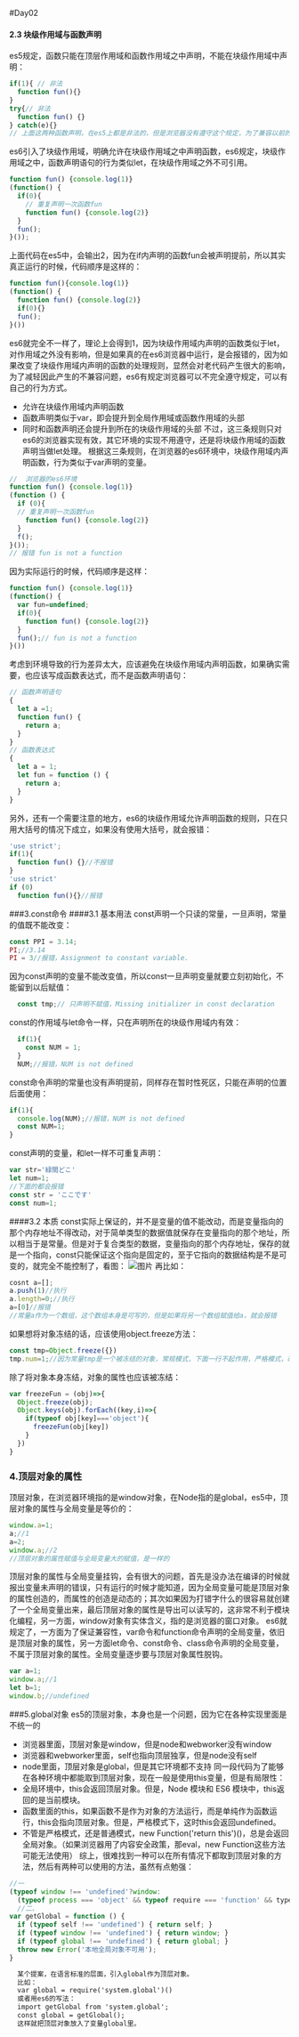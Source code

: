 #Day02
#### 2.3 块级作用域与函数声明
  es5规定，函数只能在顶层作用域和函数作用域之中声明，不能在块级作用域中声明：
```javascript
if(1){ // 非法
  function fun(){}
}
try{// 非法
  function fun() {}
} catch(e){}
// 上面这两种函数声明，在es5上都是非法的，但是浏览器没有遵守这个规定，为了兼容以前的旧代码，还是支持在块级作用域之中声明函数，因此上面两种情况实际都能运行，不会报错。
```
  es6引入了块级作用域，明确允许在块级作用域之中声明函数，es6规定，块级作用域之中，函数声明语句的行为类似let，在块级作用域之外不可引用。
```javascript
function fun() {console.log(1)}
(function() {
  if(0){
    // 重复声明一次函数fun
    function fun() {console.log(2)}
  }
  fun();
}());
```
  上面代码在es5中，会输出2，因为在if内声明的函数fun会被声明提前，所以其实真正运行的时候，代码顺序是这样的：
```javascript
function fun(){console.log(1)}
(function() {
  function fun() {console.log(2)}
  if(0){}
  fun();
}())
```
  es6就完全不一样了，理论上会得到1，因为块级作用域内声明的函数类似于let，对作用域之外没有影响，但是如果真的在es6浏览器中运行，是会报错的，因为如果改变了块级作用域内声明的函数的处理规则，显然会对老代码产生很大的影响，为了减轻因此产生的不兼容问题，es6有规定浏览器可以不完全遵守规定，可以有自己的行为方式。
  - 允许在块级作用域内声明函数
  - 函数声明类似于var，即会提升到全局作用域或函数作用域的头部
  - 同时和函数声明还会提升到所在的块级作用域的头部
      不过，这三条规则只对es6的浏览器实现有效，其它环境的实现不用遵守，还是将块级作用域的函数声明当做let处理。
        根据这三条规则，在浏览器的es6环境中，块级作用域内声明函数，行为类似于var声明的变量。
```javascript
//  浏览器的es6环境
function fun() {console.log(1)}
(function () {
  if (0){
  // 重复声明一次函数fun
    function fun() {console.log(2)}
  }
  f();
}());
// 报错 fun is not a function
```
  因为实际运行的时候，代码顺序是这样：
```javascript
function fun() {console.log(1)}
(function() {
  var fun=undefined;
  if(0){
    function fun() {console.log(2)}
  }
  fun();// fun is not a function
}())
```
  考虑到环境导致的行为差异太大，应该避免在块级作用域内声明函数，如果确实需要，也应该写成函数表达式，而不是函数声明语句：
```javascript
// 函数声明语句
{
  let a =1;
  function fun() {
    return a;
  }
}
// 函数表达式
{
  let a = 1;
  let fun = function () {
    return a;
  }
}
```
  另外，还有一个需要注意的地方，es6的块级作用域允许声明函数的规则，只在只用大括号的情况下成立，如果没有使用大括号，就会报错：
```javascript
'use strict';
if(1){
  function fun() {}//不报错
}
'use strict'
if (0) 
  function fun(){}//报错
```
###3.const命令
####3.1 基本用法
  const声明一个只读的常量，一旦声明，常量的值既不能改变：
```javascript
const PPI = 3.14;
PI;//3.14
PI = 3//报错，Assignment to constant variable.
```
  因为const声明的变量不能改变值，所以const一旦声明变量就要立刻初始化，不能留到以后赋值：
```javascript
  const tmp;// 只声明不赋值，Missing initializer in const declaration
```
  const的作用域与let命令一样，只在声明所在的块级作用域内有效：
```javascript
  if(1){
    const NUM = 1;
  }
  NUM;//报错，NUM is not defined
```
  const命令声明的常量也没有声明提前，同样存在暂时性死区，只能在声明的位置后面使用：
```javascript
if(1){
  console.log(NUM);//报错，NUM is not defined
  const NUM=1;
}
```
  const声明的变量，和let一样不可重复声明：
```javascript
var str='緑間どこ'
let num=1;
//下面的都会报错
const str = 'ここです'
const num=1;
```
####3.2 本质
  const实际上保证的，并不是变量的值不能改动，而是变量指向的那个内存地址不得改动，对于简单类型的数据值就保存在变量指向的那个地址，所以相当于是常量。但是对于复合类型的数据，变量指向的那个内存地址，保存的就是一个指向，const只能保证这个指向是固定的，至于它指向的数据结构是不是可变的，就完全不能控制了，看图：
![图片](const.png)
  再比如：
```javascript
cosnt a=[];
a.push(1)//执行
a.length=0;//执行
a=[0]//报错
//常量a作为一个数组，这个数组本身是可写的，但是如果将另一个数组赋值给a，就会报错
```
  如果想将对象冻结的话，应该使用object.freeze方法：
```javascript
const tmp=Object.freeze({})
tmp.num=1;//因为常量tmp是一个被冻结的对象，常规模式，下面一行不起作用，严格模式，改行报错
```
  除了将对象本身冻结，对象的属性也应该被冻结：
```javascript
var freezeFun = (obj)=>{
  Object.freeze(obj);
  Object.keys(obj).forEach((key,i)=>{
    if(typeof obj[key]==='object'){
      freezeFun(obj[key])
    }
  })
}
```
### 4.顶层对象的属性
  顶层对象，在浏览器环境指的是window对象，在Node指的是global，es5中，顶层对象的属性与全局变量是等价的：
```javascript
window.a=1;
a;//1
a=2;
window.a;//2
//顶层对象的属性赋值与全局变量大的赋值，是一样的
```
  顶层对象的属性与全局变量挂钩，会有很大的问题，首先是没办法在编译的时候就报出变量未声明的错误，只有运行的时候才能知道，因为全局变量可能是顶层对象的属性创造的，而属性的创造是动态的；其次如果因为打错字什么的很容易就创建了一个全局变量出来，最后顶层对象的属性是导出可以读写的，这非常不利于模块化编程，另一方面，window对象有实体含义，指的是浏览器的窗口对象。
  es6就规定了，一方面为了保证兼容性，var命令和function命令声明的全局变量，依旧是顶层对象的属性，另一方面let命令、const命令、class命令声明的全局变量，不属于顶层对象的属性。全局变量逐步要与顶层对象属性脱钩。
```javascript
var a=1;
window.a;//1
let b=1;
window.b;//undefined
```
###5.global对象
  es5的顶层对象，本身也是一个问题，因为它在各种实现里面是不统一的
  - 浏览器里面，顶层对象是window，但是node和webworker没有window
  - 浏览器和webworker里面，self也指向顶层独享，但是node没有self
  - node里面，顶层对象是global，但是其它环境都不支持
  同一段代码为了能够在各种环境中都能取到顶层对象，现在一般是使用this变量，但是有局限性：
  - 全局环境中，this会返回顶层对象。但是，Node 模块和 ES6 模块中，this返回的是当前模块。
  - 函数里面的this，如果函数不是作为对象的方法运行，而是单纯作为函数运行，this会指向顶层对象。但是，严格模式下，这时this会返回undefined。
  - 不管是严格模式，还是普通模式，new Function('return this')()，总是会返回全局对象。（如果浏览器用了内容安全政策，那eval，new Function这些方法可能无法使用）
  综上，很难找到一种可以在所有情况下都取到顶层对象的方法，然后有两种可以使用的方法，虽然有点勉强：
```javascript
//一
(typeof window !== 'undefined'?window:
  (typeof process === 'object' && typeof require === 'function' && typeoof global === 'object')? global:this)
  //二、
var getGlobal = function () {
  if (typeof self !== 'undefined') { return self; }
  if (typeof window !== 'undefined') { return window; }
  if (typeof global !== 'undefined') { return global; }
  throw new Error('本地全局对象不可用');
}
```
```txt
  某个提案，在语言标准的层面，引入global作为顶层对象。
  比如：
  var global = require('system.global')()
  或者用es6的写法：
  import getGlobal from 'system.global';
  const global = getGlobal();
  这样就把顶层对象放入了变量global里。
```


















